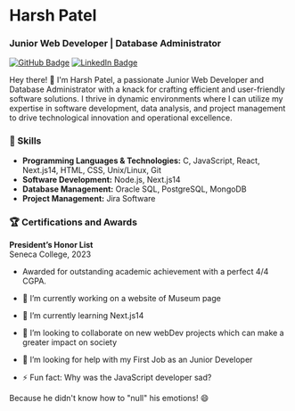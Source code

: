 
# Harsh Patel
### Junior Web Developer | Database Administrator
[![GitHub Badge](https://img.shields.io/badge/GitHub-hp9321649-brightgreen)](https://github.com/hp9321649) [![LinkedIn Badge](https://img.shields.io/badge/LinkedIn-Harsh%20Patel-blue)](https://www.linkedin.com/in/harshpatel9321649/)

Hey there! 👋 I'm Harsh Patel, a passionate Junior Web Developer and Database Administrator with a knack for crafting efficient and user-friendly software solutions. I thrive in dynamic environments where I can utilize my expertise in software development, data analysis, and project management to drive technological innovation and operational excellence.

### 🚀 Skills
- **Programming Languages & Technologies:** C, JavaScript, React, Next.js14, HTML, CSS, Unix/Linux, Git
- **Software Development:** Node.js, Next.js14
- **Database Management:** Oracle SQL, PostgreSQL, MongoDB
- **Project Management:** Jira Software

### 🏆 Certifications and Awards
**President’s Honor List**  
Seneca College, 2023  
- Awarded for outstanding academic achievement with a perfect 4/4 CGPA.

- 🔭 I’m currently working on a website of Museum page 
- 🌱 I’m currently learning Next.js14
- 👯 I’m looking to collaborate on new webDev projects which can make a greater impact on society
- 🤔 I’m looking for help with my First Job as an Junior Developer

- ⚡ Fun fact: Why was the JavaScript developer sad?

Because he didn't know how to "null" his emotions! 😄

